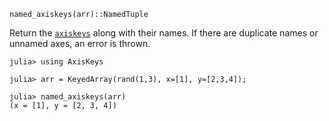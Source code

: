 ```
named_axiskeys(arr)::NamedTuple
```

Return the [`axiskeys`](@ref) along with their names. If there are duplicate names or unnamed axes, an error is thrown.

```jldoctest
julia> using AxisKeys

julia> arr = KeyedArray(rand(1,3), x=[1], y=[2,3,4]);

julia> named_axiskeys(arr)
(x = [1], y = [2, 3, 4])
```
